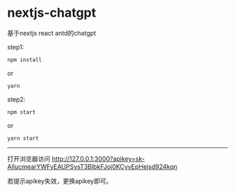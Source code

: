 # nextjs-chatgpt

基于nextjs react antd的chatgpt

step1:
```js
npm install 
```
or
```js
yarn
```

step2:

```js
npm start
```
or
```js
yarn start
```
---

打开浏览器访问 http://127.0.0.1:3000?apikey=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

若提示apikey失效，更换apikey即可。